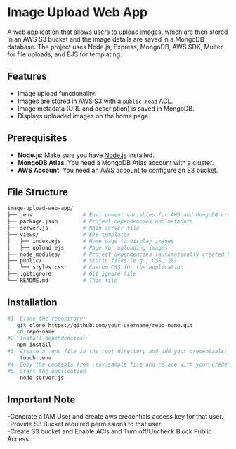 # Image Upload Web App

A web application that allows users to upload images, which are then stored in an AWS S3 bucket and the image details are saved in a MongoDB database. The project uses Node.js, Express, MongoDB, AWS SDK, Multer for file uploads, and EJS for templating.

## Features
- Image upload functionality.
- Images are stored in AWS S3 with a `public-read` ACL.
- Image metadata (URL and description) is saved in MongoDB.
- Displays uploaded images on the home page.

## Prerequisites

- **Node.js**: Make sure you have [Node.js](https://nodejs.org/) installed.
- **MongoDB Atlas**: You need a MongoDB Atlas account with a cluster.
- **AWS Account**: You need an AWS account to configure an S3 bucket.

## File Structure
```bash
image-upload-web-app/
├── .env                # Environment variables for AWS and MongoDB credentials
├── package.json        # Project dependencies and metadata
├── server.js           # Main server file
├── views/              # EJS templates
│   ├── index.ejs       # Home page to display images
│   ├── upload.ejs      # Page for uploading images
├── node_modules/       # Project dependencies (automatically created by npm)
├── public/             # Static files (e.g., CSS, JS)
│   └── styles.css      # Custom CSS for the application
├── .gitignore          # Git ignore file
└── README.md           # This file
```

## Installation
```bash
#1. Clone the repository: 
   git clone https://github.com/your-username/repo-name.git
   cd repo-name
#2. Install dependencies:
   npm install
#3. Create a .env file in the root directory and add your credentials:
    touch .env
#4. Copy the contents from .env.sample file and relace with your credentials
#5. Start the application
    node server.js

```

## Important Note

-Generate a IAM User and create aws credentials access key for that user.  
-Provide S3 Bucket required permissions to that user.  
-Create S3 bucket and Enable ACls and Turn off/Uncheck Block Public Access.  



